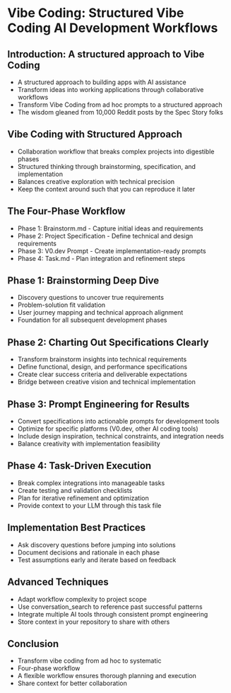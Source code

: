 # Vibe Coding: Structured Vibe Coding AI Development Workflows

## Introduction: A structured approach to Vibe Coding
- A structured approach to building apps with AI assistance
- Transform ideas into working applications through collaborative workflows
- Transform Vibe Coding from ad hoc prompts to a structured approach
- The wisdom gleaned from 10,000 Reddit posts by the Spec Story folks

## Vibe Coding with Structured Approach
- Collaboration workflow that breaks complex projects into digestible phases
- Structured thinking through brainstorming, specification, and implementation
- Balances creative exploration with technical precision
- Keep the context around such that you can reproduce it later

## The Four-Phase Workflow
- Phase 1: Brainstorm.md - Capture initial ideas and requirements
- Phase 2: Project Specification - Define technical and design requirements
- Phase 3: V0.dev Prompt - Create implementation-ready prompts
- Phase 4: Task.md - Plan integration and refinement steps

## Phase 1: Brainstorming Deep Dive
- Discovery questions to uncover true requirements
- Problem-solution fit validation
- User journey mapping and technical approach alignment
- Foundation for all subsequent development phases

## Phase 2: Charting Out Specifications Clearly
- Transform brainstorm insights into technical requirements
- Define functional, design, and performance specifications
- Create clear success criteria and deliverable expectations
- Bridge between creative vision and technical implementation

## Phase 3: Prompt Engineering for Results
- Convert specifications into actionable prompts for development tools
- Optimize for specific platforms (V0.dev, other AI coding tools)
- Include design inspiration, technical constraints, and integration needs
- Balance creativity with implementation feasibility

## Phase 4: Task-Driven Execution
- Break complex integrations into manageable tasks
- Create testing and validation checklists
- Plan for iterative refinement and optimization
- Provide context to your LLM through this task file



## Implementation Best Practices
- Ask discovery questions before jumping into solutions
- Document decisions and rationale in each phase
- Test assumptions early and iterate based on feedback

## Advanced Techniques
- Adapt workflow complexity to project scope
- Use conversation_search to reference past successful patterns
- Integrate multiple AI tools through consistent prompt engineering
- Store context in your repository to share with others



## Conclusion
- Transform vibe coding from ad hoc to systematic
- Four-phase workflow
- A flexible workflow ensures thorough planning and execution
- Share context for better collaboration